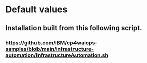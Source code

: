# Default values

## Installation built from this following script.

### https://github.com/IBM/cp4waiops-samples/blob/main/infrastructure-automation/infrastructureAutomation.sh
